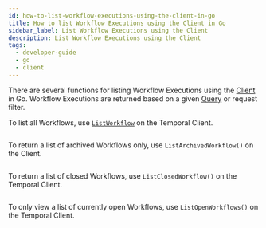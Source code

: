 ```yaml
---
id: how-to-list-workflow-executions-using-the-client-in-go
title: How to list Workflow Executions using the Client in Go
sidebar_label: List Workflow Executions using the Client
description: List Workflow Executions using the Client
tags:
  - developer-guide
  - go
  - client
---
```


There are several functions for listing Workflow Executions using the [Client]() in Go.
Workflow Executions are returned based on a given [Query]() or request filter.

To list all Workflows, use [`ListWorkflow`](https://pkg.go.dev/go.temporal.io/sdk/client#Client.ListWorkflow) on the Temporal Client.

```go

```

To return a list of archived Workflows only, use `ListArchivedWorkflow()` on the Client.

```go

```

To return a list of closed Workflows, use `ListClosedWorkflow()` on the Temporal Client.

```go

```

To only view a list of currently open Workflows, use `ListOpenWorkflows()` on the Temporal Client.

```go

```